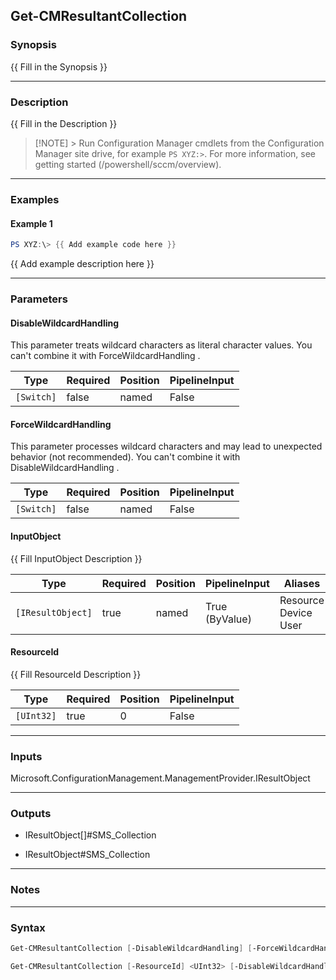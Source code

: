 Get-CMResultantCollection
-------------------------




### Synopsis
{{ Fill in the Synopsis }}



---


### Description

{{ Fill in the Description }}



> [!NOTE] > Run Configuration Manager cmdlets from the Configuration Manager site drive, for example `PS XYZ:>`. For more information, see getting started (/powershell/sccm/overview).



---


### Examples
#### Example 1
```PowerShell
PS XYZ:\> {{ Add example code here }}
```
{{ Add example description here }}


---


### Parameters
#### **DisableWildcardHandling**

This parameter treats wildcard characters as literal character values. You can't combine it with ForceWildcardHandling .






|Type      |Required|Position|PipelineInput|
|----------|--------|--------|-------------|
|`[Switch]`|false   |named   |False        |



#### **ForceWildcardHandling**

This parameter processes wildcard characters and may lead to unexpected behavior (not recommended). You can't combine it with DisableWildcardHandling .






|Type      |Required|Position|PipelineInput|
|----------|--------|--------|-------------|
|`[Switch]`|false   |named   |False        |



#### **InputObject**

{{ Fill InputObject Description }}






|Type             |Required|Position|PipelineInput |Aliases                     |
|-----------------|--------|--------|--------------|----------------------------|
|`[IResultObject]`|true    |named   |True (ByValue)|Resource<br/>Device<br/>User|



#### **ResourceId**

{{ Fill ResourceId Description }}






|Type      |Required|Position|PipelineInput|
|----------|--------|--------|-------------|
|`[UInt32]`|true    |0       |False        |





---


### Inputs
Microsoft.ConfigurationManagement.ManagementProvider.IResultObject





---


### Outputs
* IResultObject[]#SMS_Collection


* IResultObject#SMS_Collection






---


### Notes




---


### Syntax
```PowerShell
Get-CMResultantCollection [-DisableWildcardHandling] [-ForceWildcardHandling] -InputObject <IResultObject> [<CommonParameters>]
```
```PowerShell
Get-CMResultantCollection [-ResourceId] <UInt32> [-DisableWildcardHandling] [-ForceWildcardHandling] [<CommonParameters>]
```
